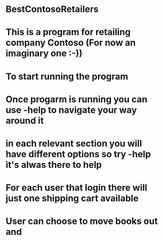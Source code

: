 # BestContosoRetailers

# This is a program for retailing company Contoso (For now an imaginary one :-))
# To start running the program


#

# Once progarm is running you can use -help to navigate your way around it
# in each relevant section you will have different options so try -help it's alwas there to help

# For each user that login there will just one shipping cart available
# User can choose to move books out and 

